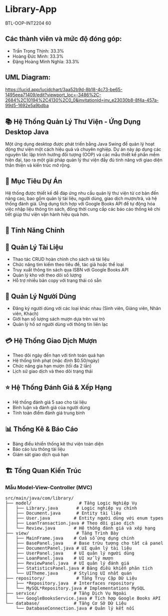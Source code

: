 # Library-App
BTL-OOP-INT2204 60
## Các thành viên và mức độ đóng góp:
- Trần Trọng Thịnh: 33.3% 
- Hoàng Đức Minh: 33.3%  
- Đặng Hoàng Minh Nghĩa: 33.3%
## UML Diagram: 
https://lucid.app/lucidchart/3aa52b9d-8b18-4c73-be65-1495eea71409/edit?viewport_loc=-3486%2C-2684%2C10194%2C4130%2C0_0&invitationId=inv_e23030b8-8f4a-457a-99d5-1692e5a9bdba
## 📚 Hệ Thống Quản Lý Thư Viện - Ứng Dụng Desktop Java
Một ứng dụng desktop được phát triển bằng Java Swing để quản lý hoạt động thư viện một cách hiệu quả và chuyên nghiệp. Dự án này áp dụng các nguyên tắc lập trình hướng đối tượng (OOP) và các mẫu thiết kế phần mềm hiện đại, tạo ra một giải pháp quản lý thư viện đầy đủ tính năng với giao diện thân thiện và kiến trúc mở rộng.
## 🎯 Mục Tiêu Dự Án
Hệ thống được thiết kế để đáp ứng nhu cầu quản lý thư viện từ cơ bản đến nâng cao, bao gồm quản lý tài liệu, người dùng, giao dịch mượn/trả, và hệ thống đánh giá. Ứng dụng tích hợp với Google Books API để tự động hóa việc nhập liệu thông tin sách, đồng thời cung cấp các báo cáo thống kê chi tiết giúp thư viện vận hành hiệu quả hơn.
## 🌟 Tính Năng Chính
## 📖 Quản Lý Tài Liệu
- Thao tác CRUD hoàn chỉnh cho sách và tài liệu
- Chức năng tìm kiếm theo tiêu đề, tác giả hoặc thể loại
- Truy xuất thông tin sách qua ISBN với Google Books API
- Quản lý kho với theo dõi số lượng
- Hỗ trợ nhiều bản copy với trạng thái có sẵn
## 👥 Quản Lý Người Dùng
- Đăng ký người dùng với các loại khác nhau (Sinh viên, Giảng viên, Nhân viên, Khách)
- Giới hạn số lượng sách mượn dựa trên vai trò
- Quản lý hồ sơ người dùng với thông tin liên lạc
## 💳 Hệ Thống Giao Dịch Mượn
- Theo dõi ngày đến hạn với tính toán quá hạn
- Hệ thống tính phạt (mặc định $0.50/ngày)
- Chức năng gia hạn mượn (tối đa 2 lần)
- Lịch sử giao dịch và theo dõi trạng thái
## ⭐ Hệ Thống Đánh Giá & Xếp Hạng
- Hệ thống đánh giá 5 sao cho tài liệu
- Bình luận và đánh giá của người dùng
- Tính toán điểm đánh giá trung bình
## 📊 Thống Kê & Báo Cáo
- Bảng điều khiển thống kê thư viện toàn diện
- Báo cáo lưu thông tài liệu
- Giám sát giao dịch quá hạn
## 🏗️ Tổng Quan Kiến Trúc
### Mẫu Model-View-Controller (MVC)
<pre>
src/main/java/com/library/
├── model/                  # Tầng Logic Nghiệp Vụ
│   ├── Library.java       # Logic nghiệp vụ chính 
│   ├── Document.java      # Entity tài liệu
│   ├── User.java         # Entity người dùng với enum types
│   ├── LoanTransaction.java # Theo dõi giao dịch
│   └── Review.java       # Hệ thống đánh giá và xếp hạng
├── view/                  # Tầng Trình Bày
│   ├── MainFrame.java    # Cửa sổ ứng dụng chính
│   ├── BasePanel.java    # Base trừu tượng cho tất cả panels
│   ├── DocumentPanel.java # UI quản lý tài liệu
│   ├── UserPanel.java    # UI quản lý người dùng
│   ├── LoanPanel.java    # UI xử lý mượn
│   ├── ReviewPanel.java  # UI quản lý đánh giá
│   ├── StatisticsPanel.java # Bảng điều khiển phân tích
│   └── UITheme.java      # Styling UI nhất quán
├── repository/            # Tầng Truy Cập Dữ Liệu
│   ├── *Repository.java  # Interfaces repository
│   └── MySQL*Repository.java # Implementations MySQL
├── service/              # Tầng Dịch Vụ Ngoài
│   └── GoogleBooksService.java # Tích hợp Google Books API
└── database/             # Tầng Cơ Sở Dữ Liệu
    └── DatabaseConnection.java # Quản lý kết nối 
    </pre>

